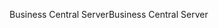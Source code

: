 <span data-ttu-id="c825b-101">Business Central Server</span><span class="sxs-lookup"><span data-stu-id="c825b-101">Business Central Server</span></span>